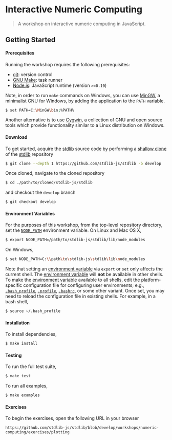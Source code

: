 # Interactive Numeric Computing

> A workshop on interactive numeric computing in JavaScript.


## Getting Started

#### Prerequisites

Running the workshop requires the following prerequisites:

* [git][git]: version control
* [GNU Make][gnu-make]: task runner
* [Node.js][node-js]: JavaScript runtime (version `>=0.10`)

Note, in order to run `make` commands on Windows, you can use [MinGW][mingw], a minimalist GNU for Windows, by adding the application to the `PATH` variable.

``` bash
$ set PATH=C:\MinGW\bin;%PATH%
```

Another alternative is to use [Cygwin][cygwin], a collection of GNU and open source tools which provide functionality similar to a Linux distribution on Windows.


#### Download

To get started, acquire the [stdlib][stdlib] source code by performing a [shallow clone][git-clone-depth] of the [stdlib][stdlib] repository

``` bash
$ git clone --depth 1 https://github.com/stdlib-js/stdlib -b develop
```

Once cloned, navigate to the cloned repository

``` bash
$ cd ./path/to/cloned/stdlib-js/stdlib
```

and checkout the `develop` branch

``` bash
$ git checkout develop
```


#### Environment Variables

For the purposes of this workshop, from the top-level repository directory, set the [`NODE_PATH`][node-path] environment variable. On Linux and Mac OS X,

``` bash
$ export NODE_PATH=/path/to/stdlib-js/stdlib/lib/node_modules
```

On Windows,

``` bash
$ set NODE_PATH=C:\\path\to\stdlib-js\stdlib\lib\node_modules
```

Note that setting an [environment variable][env-var] via `export` or `set` only affects the current shell. The [environment variable][env-var] will __not__ be available in other shells. To make the [environment variable][env-var] available to all shells, edit the platform-specific configuration file for configuring user environments; e.g., [`.bash_profile`][bash-profile], [`.profile`][bash-profile], [`.bashrc`][bash-profile], or some other variant. Once set, you may need to reload the configuration file in existing shells. For example, in a bash shell,

``` bash
$ source ~/.bash_profile
```


#### Installation

To install dependencies,

``` bash
$ make install
```


#### Testing

To run the full test suite,

``` bash
$ make test
```

To run all examples,

``` bash
$ make examples
```


#### Exercises

To begin the exercises, open the following URL in your browser

``` text
https://github.com/stdlib-js/stdlib/blob/develop/workshops/numeric-computing/exercises/plotting
```


<section class="links">

[stdlib]: https://github.com/stdlib-js/

[git]: http://git-scm.com/
[gnu-make]: https://www.gnu.org/software/make
[node-js]: https://nodejs.org/en/

[mingw]: http://www.mingw.org/
[cygwin]: https://www.cygwin.com/

[git-clone-depth]: https://git-scm.com/docs/git-clone
[node-path]: https://nodejs.org/api/modules.html#modules_loading_from_the_global_folders
[env-var]: https://en.wikipedia.org/wiki/Environment_variable
[bash-profile]: http://tldp.org/LDP/Bash-Beginners-Guide/html/sect_03_01.html

<!-- </links> -->
